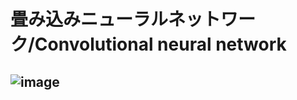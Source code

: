 # 畳み込みニューラルネットワーク/Convolutional neural network
![image](https://user-images.githubusercontent.com/87138262/160243028-1e301ca6-228b-4d53-ab37-e15942536e0e.png)
---
